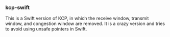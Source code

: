 ### kcp-swift

This is a Swift version of KCP, in which the receive window, transmit window, and congestion window are removed. It is a crazy version and tries to avoid using unsafe pointers in Swift.